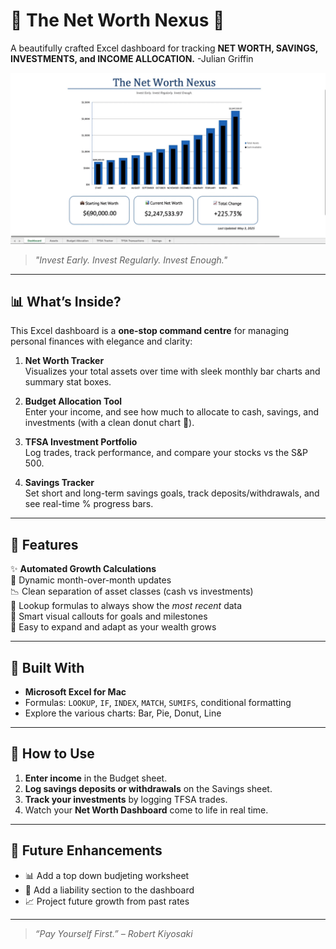 # 💼 The Net Worth Nexus 🚀

A beautifully crafted Excel dashboard for tracking **NET WORTH, SAVINGS, INVESTMENTS, and INCOME ALLOCATION.** -Julian Griffin

<img src="Media/Dashboard_2.gif" alt="Net Worth Dashboard Preview" width="800">
  
> _"Invest Early. Invest Regularly. Invest Enough."_


---

## 📊 What’s Inside?

This Excel dashboard is a **one-stop command centre** for managing personal finances with elegance and clarity:

1. **Net Worth Tracker**  
  Visualizes your total assets over time with sleek monthly bar charts and summary stat boxes.

2. **Budget Allocation Tool**  
  Enter your income, and see how much to allocate to cash, savings, and investments (with a clean donut chart 🍩).

3. **TFSA Investment Portfolio**  
  Log trades, track performance, and compare your stocks vs the S&P 500.

4. **Savings Tracker**  
  Set short and long-term savings goals, track deposits/withdrawals, and see real-time % progress bars.


---

## 🧾 Features

✨ **Automated Growth Calculations**  
📅 Dynamic month-over-month updates  
📉 Clean separation of asset classes (cash vs investments)  
🔄 Lookup formulas to always show the *most recent* data  
🎯 Smart visual callouts for goals and milestones  
📁 Easy to expand and adapt as your wealth grows  

---

## 🧠 Built With

- **Microsoft Excel for Mac**
- Formulas: `LOOKUP`, `IF`, `INDEX`, `MATCH`, `SUMIFS`, conditional formatting
- Explore the various charts: Bar, Pie, Donut, Line

---

## 🚀 How to Use

1. **Enter income** in the Budget sheet.
2. **Log savings deposits or withdrawals** on the Savings sheet.
3. **Track your investments** by logging TFSA trades.
4. Watch your **Net Worth Dashboard** come to life in real time.

---

## 📌 Future Enhancements

- 📊 Add a top down budjeting worksheet  
- 🧠 Add a liability section to the dashboard
- 📈 Project future growth from past rates

---

> _“Pay Yourself First.” – Robert Kiyosaki_

